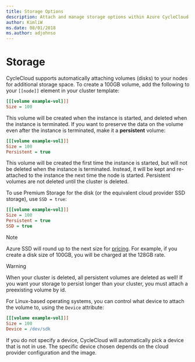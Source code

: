 ```yaml
---
title: Storage Options
description: Attach and manage storage options within Azure CycleCloud.
author: KimliW
ms.date: 08/01/2018
ms.author: adjohnso
---
```


# Storage

CycleCloud supports automatically attaching volumes (disks) to your nodes for additional storage space. To create a 100GB volume, add the following to your `[[node]]` element in your cluster template:

``` ini
[[[volume example-vol]]]
Size = 100
```

This volume will be created when the instance is started, and deleted when the instance is terminated.
If you want to preserve the data on the volume even after the instance is terminated, make it a **persistent** volume:

``` ini
[[[volume example-vol]]]
Size = 100
Persistent = true
```

This volume will be created the first time the instance is started, but will not be deleted when the instance is terminated. Instead, it will be kept and re-attached to the instance the next time the node is started. Persistent volumes are not deleted until the cluster is deleted.

To use Premium Storage for the disk (or the equivalent cloud provider SSD storage), use `SSD = true`:

``` ini
[[[volume example-vol]]]
Size = 100
Persistent = true
SSD = true
```

> [!NOTE]
Azure SSD will round up to the next size for [pricing](https://azure.microsoft.com/pricing/details/managed-disks). For example, if you create a disk size of 100GB, you will be charged at the 128GB rate.

> [!WARNING]
> When your cluster is deleted, all persistent volumes are deleted as well! If you want your storage to persist longer than your cluster, you must attach a preexisting volume by id.

For Linux-based operating systems, you can control what device to attach the volume to, using the `Device` attribute:

``` ini
[[[volume example-vol]]]
Size = 100
Device = /dev/sdk
```

If you do not specify a device, CycleCloud will automatically pick a device that is not in use.
The specific device chosen depends on the cloud provider configuration and the image.
